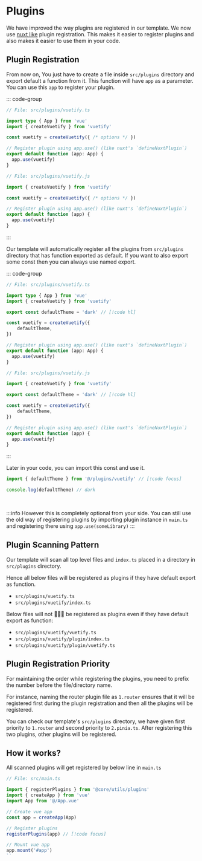 # Plugins

We have improved the way plugins are registered in our template. We now use [nuxt like](https://nuxt.com/docs/guide/directory-structure/plugins#creating-plugins) plugin registration. This makes it easier to register plugins and also makes it easier to use them in your code.

## Plugin Registration

From now on, You just have to create a file inside `src/plugins` directory and export default a function from it. This function will have `app` as a parameter. You can use this `app` to register your plugin.

::: code-group

```ts [TS]
// File: src/plugins/vuetify.ts

import type { App } from 'vue'
import { createVuetify } from 'vuetify'

const vuetify = createVuetify({ /* options */ })

// Register plugin using app.use() (like nuxt's `defineNuxtPlugin`)
export default function (app: App) {
  app.use(vuetify)
}
```

```js [JS]
// File: src/plugins/vuetify.js

import { createVuetify } from 'vuetify'

const vuetify = createVuetify({ /* options */ })

// Register plugin using app.use() (like nuxt's `defineNuxtPlugin`)
export default function (app) {
  app.use(vuetify)
}
```

:::

Our template will automatically register all the plugins from `src/plugins` directory that has function exported as default. If you want to also export some const then you can always use named export.

::: code-group

```ts [TS]
// File: src/plugins/vuetify.ts

import type { App } from 'vue'
import { createVuetify } from 'vuetify'

export const defaultTheme = 'dark' // [!code hl]

const vuetify = createVuetify({
    defaultTheme,
})

// Register plugin using app.use() (like nuxt's `defineNuxtPlugin`)
export default function (app: App) {
  app.use(vuetify)
}
```

```js [JS]
// File: src/plugins/vuetify.js

import { createVuetify } from 'vuetify'

export const defaultTheme = 'dark' // [!code hl]

const vuetify = createVuetify({
    defaultTheme,
})

// Register plugin using app.use() (like nuxt's `defineNuxtPlugin`)
export default function (app) {
  app.use(vuetify)
}
```

:::

Later in your code, you can import this const and use it.

```ts
import { defaultTheme } from '@/plugins/vuetify' // [!code focus]

console.log(defaultTheme) // dark
```

<br>

:::info
However this is completely optional from your side. You can still use the old way of registering plugins by importing plugin instance in `main.ts` and registering there using `app.use(someLibrary)`
:::

## Plugin Scanning Pattern

Our template will scan all top level files and `index.ts` placed in a directory in `src/plugins` directory.

Hence all below files will be registered as plugins if they have default export as function.

- `src/plugins/vuetify.ts`
- `src/plugins/vuetify/index.ts`

Below files will not 🙅🏻‍♂️ be registered as plugins even if they have default export as function:

- `src/plugins/vuetify/vuetify.ts`
- `src/plugins/vuetify/plugin/index.ts`
- `src/plugins/vuetify/plugin/vuetify.ts`

## Plugin Registration Priority

For maintaining the order while registering the plugins, you need to prefix the number before the file/directory name.

For instance, naming the router plugin file as `1.router` ensures that it will be registered first during the plugin registration and then all the plugins will be registered.

You can check our template's `src/plugins` directory,  we have given first priority to `1.router`  and second priority to `2.pinia.ts`. After registering this two plugins, other plugins will be registered.

## How it works?

All scanned plugins will get registered by below line in `main.ts`

```ts
// File: src/main.ts

import { registerPlugins } from '@core/utils/plugins'
import { createApp } from 'vue'
import App from '@/App.vue'

// Create vue app
const app = createApp(App)

// Register plugins
registerPlugins(app) // [!code focus]

// Mount vue app
app.mount('#app')
``
